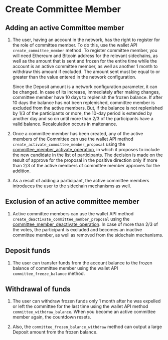 # Create Committee Member

## Adding an active Committee member

1. The user, having an account in the network, has the right to register for the role of committee member. To do this, use the wallet API `create_committee_member` method. To register committee member, you will need Ethereum and Bitcoin address for the relevant sidechains, as well as the amount that is sent and frozen for the entire time while the account is an active committee member, as well as another 1 month to withdraw this amount if excluded. The amount sent must be equal to or greater than the value entered in the network configuration.
   
   Since the Deposit amount is a network configuration parameter, it can be changed. In case of its increase, immediately after making changes, committee member have 10 days to replenish the frozen balance. If after 10 days the balance has not been replenished, committee member is excluded from the active members. But, if the balance is not replenished by 1/3 of the participants or more, the 10-day period is extended by another day and so on until more than 2/3 of the participants have a valid balance. Recalculation occurs in maitenance.

2. Once a committee member has been created, any of the active members of the Committee can use the wallet API method `create_activate_committee_member_proposal` using the [committee\_member\_activate\_operation](committee-member.md#committee_member_activate_operation), in which it proposes to include the new candidate in the list of participants. The decision is made on the result of approve for the proposal in the positive direction only if more than 2/3 of the active members of committee member approves for the addition.

3. As a result of adding a participant, the active committee members introduces the user to the sidechain mechanisms as well.

## Exclusion of an active committee member

1. Active committee members can use the wallet API method `create_deactivate_committee_member_proposal` using the [committee\_member\_deactivate\_operation](committee-member.md#committee_member_deactivate_operation). In case of more than 2/3 of the votes, the participant is excluded and becomes an inactive committee member, as well as removed from the sidechain mechanisms.

## Deposit funds

1. The user can transfer funds from the account balance to the frozen balance of committee member using the wallet API `committee_freeze_balance` method.

## Withdrawal of funds

1. The user can withdraw frozen funds only 1 month after he was expelled or left the committee for the last time using the wallet API method `committee_withdraw_balance`. When you become an active committee member again, the countdown resets.

2. Also, the `committee_frozen_balance_withdraw` method can output a large Deposit amount from the frozen balance.